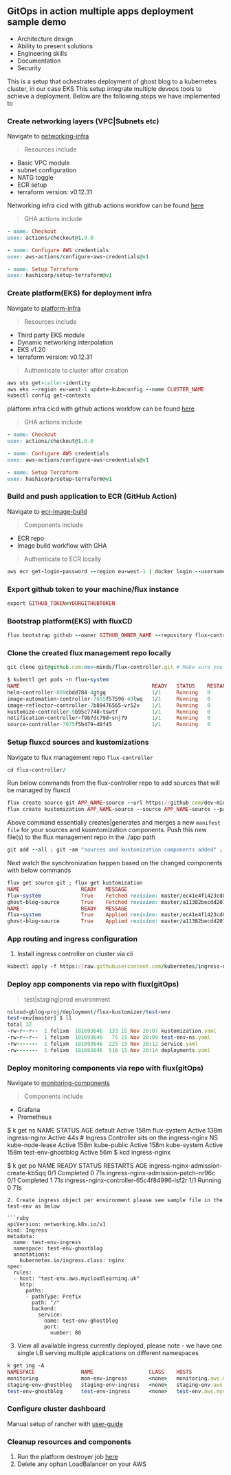 GitOps in action multiple apps deployment sample demo 
---

- Architecture design
- Ability to present solutions
- Engineering skills
- Documentation
- Security


This is a setup that ochestrates deployment of ghost blog to a kubernetes cluster, in our case EKS 
This setup integrate multiple devops tools to achieve a deployment. Below are the following steps we have implemented to 

### Create networking layers (VPC|Subnets etc)
Navigate to [networking-infra](https://github.com/dev-minds/gitops-in-action-iac-multiple-apps-fluxcd/tree/master/infra/networking)
>Resources include 
* Basic VPC module 
* subnet configuration 
* NATG toggle 
* ECR setup
* terraform version: v0.12.31

Networking infra cicd with github actions workfow can be found [here](https://github.com/dev-minds/gitops-in-action-iac-multiple-apps-fluxcd/actions/workflows/infra-networking-cd.yaml)
>GHA actions include
```ruby
- name: Checkout
uses: actions/checkout@1.0.0

- name: Configure AWS credentials
uses: aws-actions/configure-aws-credentials@v1

- name: Setup Terraform
uses: hashicorp/setup-terraform@v1

```
### Create platform(EKS) for deployment infra 
Navigate to [platform-infra](https://github.com/dev-minds/gitops-in-action-iac-multiple-apps-fluxcd/tree/master/infra/platform)
>Resources include
* Third party EKS module
* Dynamic networking interpolation 
* EKS v1.20 
* terraform version: v0.12.31

>Authenticate to cluster after creation 
```ruby
aws sts get-caller-identity
aws eks --region eu-west-1 update-kubeconfig --name CLUSTER_NAME
kubectl config get-contexts
```

platform infra cicd with github actions workfow can be found [here](https://github.com/dev-minds/gitops-in-action-iac-multiple-apps-fluxcd/actions/workflows/infra-platform-cd.yaml)
>GHA actions include
```ruby
- name: Checkout
uses: actions/checkout@1.0.0

- name: Configure AWS credentials
uses: aws-actions/configure-aws-credentials@v1

- name: Setup Terraform
uses: hashicorp/setup-terraform@v1
```
### Build and push application to ECR (GitHub Action)
Navigate to [ecr-image-build](https://github.com/dev-minds/gitops-in-action-iac-multiple-apps-fluxcd/actions/workflows/app-docker-builder.yaml)
>Components include 
* ECR repo 
* Image build workflow with GHA
>Authenticate to ECR locally 
```ruby
aws ecr get-login-password --region eu-west-1 | docker login --username AWS --password-stdin 303577xxxxx.dkr.ecr.eu-west-1.amazonaws.com
```
### Export github token to your machine/flux instance
```ruby
export GITHUB_TOKEN=YOURGITHUBTOKEN
```

### Bootstrap platform(EKS) with fluxCD
```ruby
flux bootstrap github --owner GITHUB_OWNER_NAME --repository flux-controller --branch master --path apps --personal true --components-extra=image-reflector-controller,image-automation-controller --token-auth
```

### Clone the created flux management repo locally 
```ruby
git clone git@github.com:dev-minds/flux-controller.git # Make sure you are able to push to this repo with the right creds 
```

```ruby
$ kubectl get pods -n flux-system 
NAME                                           READY   STATUS    RESTARTS   AGE
helm-controller-869cbdd784-4gtgq               1/1     Running   0          65m
image-automation-controller-7655f57596-49lwq   1/1     Running   0          65m
image-reflector-controller-7b89476565-vr52v    1/1     Running   0          65m
kustomize-controller-9b95c7748-tswtf           1/1     Running   0          65m
notification-controller-f9b7dc79d-snj79        1/1     Running   0          65m
source-controller-7975f5b479-d8f45             1/1     Running   0          65m
```

### Setup fluxcd sources and kustomizations 
Navigate to flux management repo `flux-controller` 
```ruby 
cd flux-controller/
```

Run below commands from the flux-controller repo to add sources that will be managed by fluxcd 
```ruby
flux create source git APP_NAME-source --url https://github.com/dev-minds/gitops-in-action-iac-multiple-apps-fluxcd.git --branch master --interval 30s --export | tee apps/APP_NAME-source.yaml
flux create kustomization APP_NAME-source --source APP_NAME-source --path "./deployment/flux-kustomizer" --prune true --validation client --interval 10m --export | tee -a apps/APP_NAME-source.yaml 
```

Above command essentially creates|generates and merges a new `manifest file` for your sources and kusmtomization components. 
Push this new file(s) to the flux management repo in the ./app path 
```ruby
git add --all ; git -am "sources and kustomization components added" ; git push origin master 
```

Next watch the synchronization happen based on the changed components with below commands 

```ruby
flux get source git ; flux get kustomization 
NAME                    READY   MESSAGE                                                                 REVISION                                        SUSPENDED 
flux-system             True    Fetched revision: master/ec41e4f1423cd8b40ba9230143c78ca441ca9f29       master/ec41e4f1423cd8b40ba9230143c78ca441ca9f29 False    
ghost-blog-source       True    Fetched revision: master/a11382becdd207879ea404e2eca76e510239be64       master/a11382becdd207879ea404e2eca76e510239be64 False    
NAME                    READY   MESSAGE                                                                 REVISION                                        SUSPENDED 
flux-system             True    Applied revision: master/ec41e4f1423cd8b40ba9230143c78ca441ca9f29       master/ec41e4f1423cd8b40ba9230143c78ca441ca9f29 False    
ghost-blog-source       True    Applied revision: master/a11382becdd207879ea404e2eca76e510239be64       master/a11382becdd207879ea404e2eca76e510239be64 False
```

### App routing and ingress configuration 
1. Install ingress controller on cluster via cli
```ruby
kubectl apply -f https://raw.githubusercontent.com/kubernetes/ingress-nginx/controller-v1.0.0/deploy/static/provider/cloud/deploy.yaml
```

### Deploy app components via repo with flux(gitOps)
>test|staging|prod environment 
```ruby
ncloud-gblog-proj/deployment/flux-kustomizer/test-env
test-env[master] $ ll 
total 32
-rw-r--r--  1 felixm  181693646  133 15 Nov 20:07 kustomization.yaml
-rw-r--r--  1 felixm  181693646   75 15 Nov 20:09 test-env-ns.yaml
-rw-------  1 felixm  181693646  225 15 Nov 20:12 service.yaml
-rw-------  1 felixm  181693646  516 15 Nov 20:14 deployments.yaml
```

### Deploy monitoring components via repo with flux(gitOps)
Navigate to [monitoring-components](https://github.com/timonyia/ncloud-gblog-proj/tree/master/deployment/flux-kustomizer/cluster-monitoring)
>Components include 
* Grafana 
* Prometheus 



$ k get ns 
NAME                 STATUS   AGE
default              Active   158m
flux-system          Active   138m
ingress-nginx        Active   44s   # Ingress Controller sits on the ingress-nginx NS
kube-node-lease      Active   158m
kube-public          Active   158m
kube-system          Active   158m
test-env-ghostblog   Active   56m
$ kcd ingress-nginx

$ k get po 
NAME                                        READY   STATUS      RESTARTS   AGE
ingress-nginx-admission-create-kb5qq        0/1     Completed   0          71s
ingress-nginx-admission-patch-nr96c         0/1     Completed   1          71s
ingress-nginx-controller-65c4f84996-lsf2r   1/1     Running     0          71s
```
2. Create ingress object per environment please see sample file in the test-env as below  

```ruby
apiVersion: networking.k8s.io/v1
kind: Ingress
metadata:
  name: test-env-ingress
  namespace: test-env-ghostblog
  annotations:
    kubernetes.io/ingress.class: nginx
spec:
  rules:
  - host: "test-env.aws.mycloudlearning.uk"
    http:
      paths:
      - pathType: Prefix
        path: "/"
        backend:
          service:
            name: test-env-ghostblog
            port:
              number: 80
```

3. View all available ingress currently deployed, please note - we have one single LB serving multiple applications on different namespaces 
```ruby
k get ing -A 
NAMESPACE               NAME                  CLASS    HOSTS                                ADDRESS                                                                   PORTS   AGE
monitoring              mon-env-ingress       <none>   monitoring.aws.mycloudlearning.uk    aa5c0806e27224c50aeac2e5b02ee1e5-1755909412.eu-west-1.elb.amazonaws.com   80      4m9s
staging-env-ghostblog   staging-env-ingress   <none>   staging-env.aws.mycloudlearning.uk   aa5c0806e27224c50aeac2e5b02ee1e5-1755909412.eu-west-1.elb.amazonaws.com   80      20m
test-env-ghostblog      test-env-ingress      <none>   test-env.aws.mycloudlearning.uk      aa5c0806e27224c50aeac2e5b02ee1e5-1755909412.eu-west-1.elb.amazonaws.com   80      27m
```

### Configure cluster dashboard 
Manual setup of rancher with [user-guide](https://rancher.com/docs/rke/latest/en/config-options/)


### Cleanup resources and components 
1. Run the platform destroyer job [here](https://github.com/timonyia/ncloud-gblog-proj/actions/workflows/infra-platform-eks-destroy.yaml)
2. Delete any ophan LoadBalancer on your AWS 
